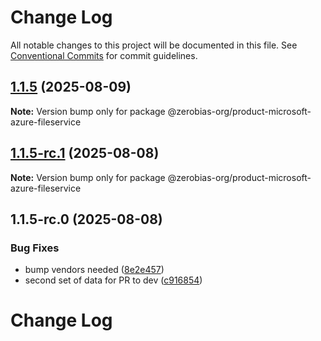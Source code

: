 # Change Log

All notable changes to this project will be documented in this file.
See [Conventional Commits](https://conventionalcommits.org) for commit guidelines.

## [1.1.5](https://github.com/zerobias-org/product/compare/@zerobias-org/product-microsoft-azure-fileservice@1.1.5-rc.1...@zerobias-org/product-microsoft-azure-fileservice@1.1.5) (2025-08-09)

**Note:** Version bump only for package @zerobias-org/product-microsoft-azure-fileservice





## [1.1.5-rc.1](https://github.com/zerobias-org/product/compare/@zerobias-org/product-microsoft-azure-fileservice@1.1.5-rc.0...@zerobias-org/product-microsoft-azure-fileservice@1.1.5-rc.1) (2025-08-08)

**Note:** Version bump only for package @zerobias-org/product-microsoft-azure-fileservice





## 1.1.5-rc.0 (2025-08-08)


### Bug Fixes

* bump vendors needed ([8e2e457](https://github.com/zerobias-org/product/commit/8e2e457e0b5d7141a05e8f2c178bc2854f2b7178))
* second set of data for PR to dev ([c916854](https://github.com/zerobias-org/product/commit/c916854bcf229b1c2042ffdea18472d66a061aaf))





# Change Log
